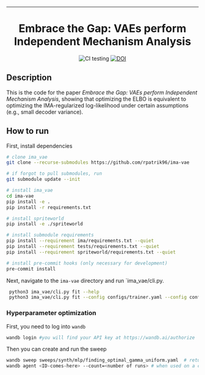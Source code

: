 ---

<div align="center">    
 
# Embrace the Gap: VAEs perform Independent Mechanism Analysis   

[//]: # ([![Paper]&#40;http://img.shields.io/badge/paper-arxiv.1001.2234-B31B1B.svg&#41;]&#40;https://www.nature.com/articles/nature14539&#41;)

[//]: # ([![Conference]&#40;http://img.shields.io/badge/NeurIPS-2019-4b44ce.svg&#41;]&#40;https://papers.nips.cc/book/advances-in-neural-information-processing-systems-31-2018&#41;)

[//]: # ([![Conference]&#40;http://img.shields.io/badge/ICLR-2019-4b44ce.svg&#41;]&#40;https://papers.nips.cc/book/advances-in-neural-information-processing-systems-31-2018&#41;)

[//]: # ([![Conference]&#40;http://img.shields.io/badge/AnyConference-year-4b44ce.svg&#41;]&#40;https://papers.nips.cc/book/advances-in-neural-information-processing-systems-31-2018&#41;  )
<!--
ARXIV   
[![Paper](http://img.shields.io/badge/arxiv-math.co:1480.1111-B31B1B.svg)](https://www.nature.com/articles/nature14539)
-->
![CI testing](https://github.com/rpatrik96/ima-vae/workflows/CI%20testing/badge.svg?branch=master&event=push)
[![DOI](https://zenodo.org/badge/431811003.svg)](https://zenodo.org/badge/latestdoi/431811003)

<!--  
Conference   
-->   
</div>
 
## Description   
This is the code for the paper _Embrace the Gap: VAEs perform Independent Mechanism Analysis_, showing that optimizing the ELBO is equivalent to optimizing the IMA-regularized log-likelihood under certain assumptions (e.g., small decoder variance).

## How to run   
First, install dependencies   
```bash
# clone ima_vae   
git clone --recurse-submodules https://github.com/rpatrik96/ima-vae

# if forgot to pull submodules, run
git submodule update --init

# install ima_vae   
cd ima-vae
pip install -e .   
pip install -r requirements.txt

# install spriteworld
pip install -e ./spriteworld

# install submodule requirements
pip install --requirement ima/requirements.txt --quiet
pip install --requirement tests/requirements.txt --quiet
pip install --requirement spriteworld/requirements.txt --quiet

# install pre-commit hooks (only necessary for development)
pre-commit install
 ```   
 Next, navigate to the `ima-vae` directory and run `ima_vae/cli.py.   
```bash
 python3 ima_vae/cli.py fit --help
 python3 ima_vae/cli.py fit --config configs/trainer.yaml --config configs/synth/moebius/moebius.yaml --config configs/synth/moebius/2d.yaml --model.prior=beta
```

### Hyperparameter optimization

First, you need to log into `wandb`
```bash
wandb login #you will find your API key at https://wandb.ai/authorize
```

Then you can create and run the sweep
```bash
wandb sweep sweeps/synth/mlp/finding_optimal_gamma_uniform.yaml  # returns sweep ID
wandb agent <ID-comes-here> --count=<number of runs> # when used on a cluster, set it to one and start multiple processes
```



[//]: # (## Citation   )

[//]: # (```)

[//]: # (@article{YourName,)

[//]: # (  title={Your Title},)

[//]: # (  author={Your team},)

[//]: # (  journal={Location},)

[//]: # (  year={Year})

[//]: # (})

[//]: # (```   )
